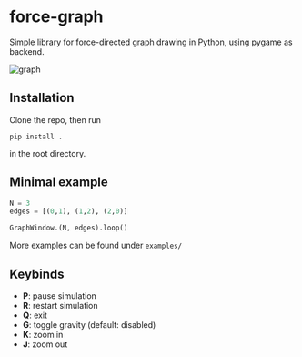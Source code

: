 # force-graph 
Simple library for force-directed graph drawing in Python, using pygame as backend.

![graph](https://i.imgur.com/qb3fADk.png)

## Installation
Clone the repo, then run
```
pip install .
```
in the root directory.

## Minimal example
```python
N = 3
edges = [(0,1), (1,2), (2,0)]

GraphWindow.(N, edges).loop()
```

More examples can be found under `examples/`

## Keybinds
* __P__: pause simulation
* __R__: restart simulation
* __Q__: exit
* __G__: toggle gravity (default: disabled)
* __K__: zoom in
* __J__: zoom out
